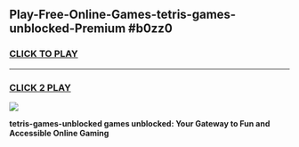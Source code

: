 
## Play-Free-Online-Games-tetris-games-unblocked-Premium #b0zz0
<h3>
<a href="https://premium.freeplayer.one?title=tetris-games-unblocked&ref=8M">CLICK TO PLAY</a></h3>
<hr>

<h3>
<a href="https://premium.freeplayer.one?title=tetris-games-unblocked&ref=8M">CLICK 2 PLAY</a>
  
</h3>

<a href="https://premium.freeplayer.one?title=tetris-games-unblocked&ref=8M"><img src="https://clearcache.store/games.png"></a>


**tetris-games-unblocked games unblocked: Your Gateway to Fun and Accessible Online Gaming**

